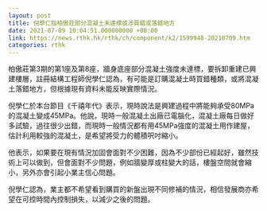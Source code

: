 ```yaml
---
layout: post
title: 倪學仁指柏傲莊部分混凝土未達標或涉買錯或落錯地方
date: 2021-07-09 10:04:51.000000000 +08:00
link: https://news.rthk.hk/rthk/ch/component/k2/1599948-20210709.htm
categories: rthk
---
```


柏傲莊第3期的第1座及第8座，牆身底座部分混凝土強度未達標，要拆卸重建已興建樓層，註冊結構工程師倪學仁認為，有可能是訂購混凝土時買錯種類，或將混凝土落錯地方，但根據現有資料未能反映實際情況。

倪學仁於本台節目《千禧年代》表示，現時說法是興建過程中將能夠承受80MPa的混凝土變成45MPa。他說，現時一般混凝土出廠已電腦化，混凝土廠每日做好多試驗，過往很少出錯，而現時一般情況都有用45MPa強度的混凝土用作建屋，估計利用較強的混凝土，是希望將受力的體積呎吋縮小。

他表示，如果要在現有情況加固會面對不少困難，因為不少部份已經起好，雖然技術上可以做到，但會面對不少問題，例如牆變厚或柱變大的話，樓盤空間就會縮小，另外亦會引起小業主信心問題。

倪學仁認為，業主都不希望看到購買的新盤出現不同修補的情況，相信發展商亦希望在可控時間內控制損失，以減少之後的問題。
